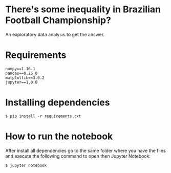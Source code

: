 # There's some inequality in Brazilian Football Championship?
An exploratory data analysis to get the answer.

# Requirements
```
numpy==1.16.1
pandas==0.25.0
matplotlib==3.0.2
jupyter==1.0.0
````

# Installing dependencies
`$ pip install -r requirements.txt`


# How to run the notebook
After install all dependencies go to the same folder where you have the 
files and execute the following command to open then Jupyter Notebook:

`$ jupyter notebook`
